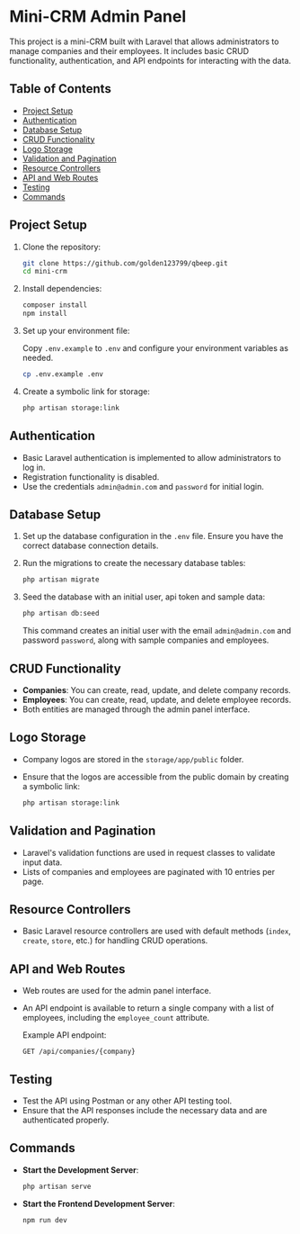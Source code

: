 # Mini-CRM Admin Panel

This project is a mini-CRM built with Laravel that allows administrators to manage companies and their employees. It includes basic CRUD functionality, authentication, and API endpoints for interacting with the data.

## Table of Contents

-   [Project Setup](#project-setup)
-   [Authentication](#authentication)
-   [Database Setup](#database-setup)
-   [CRUD Functionality](#crud-functionality)
-   [Logo Storage](#logo-storage)
-   [Validation and Pagination](#validation-and-pagination)
-   [Resource Controllers](#resource-controllers)
-   [API and Web Routes](#api-and-web-routes)
-   [Testing](#testing)
-   [Commands](#commands)

## Project Setup

1. Clone the repository:

    ```bash
    git clone https://github.com/golden123799/qbeep.git
    cd mini-crm
    ```

2. Install dependencies:

    ```bash
    composer install
    npm install
    ```

3. Set up your environment file:

    Copy `.env.example` to `.env` and configure your environment variables as needed.

    ```bash
    cp .env.example .env
    ```

4. Create a symbolic link for storage:

    ```bash
    php artisan storage:link
    ```

## Authentication

-   Basic Laravel authentication is implemented to allow administrators to log in.
-   Registration functionality is disabled.
-   Use the credentials `admin@admin.com` and `password` for initial login.

## Database Setup

1. Set up the database configuration in the `.env` file. Ensure you have the correct database connection details.

2. Run the migrations to create the necessary database tables:

    ```bash
    php artisan migrate
    ```

3. Seed the database with an initial user, api token and sample data:

    ```bash
    php artisan db:seed
    ```

    This command creates an initial user with the email `admin@admin.com` and password `password`, along with sample companies and employees.

## CRUD Functionality

-   **Companies**: You can create, read, update, and delete company records.
-   **Employees**: You can create, read, update, and delete employee records.
-   Both entities are managed through the admin panel interface.

## Logo Storage

-   Company logos are stored in the `storage/app/public` folder.
-   Ensure that the logos are accessible from the public domain by creating a symbolic link:

    ```bash
    php artisan storage:link
    ```

## Validation and Pagination

-   Laravel's validation functions are used in request classes to validate input data.
-   Lists of companies and employees are paginated with 10 entries per page.

## Resource Controllers

-   Basic Laravel resource controllers are used with default methods (`index`, `create`, `store`, etc.) for handling CRUD operations.

## API and Web Routes

-   Web routes are used for the admin panel interface.
-   An API endpoint is available to return a single company with a list of employees, including the `employee_count` attribute.

    Example API endpoint:

    ```
    GET /api/companies/{company}
    ```

## Testing

-   Test the API using Postman or any other API testing tool.
-   Ensure that the API responses include the necessary data and are authenticated properly.

## Commands

-   **Start the Development Server**:

    ```bash
    php artisan serve
    ```

-   **Start the Frontend Development Server**:

    ```bash
    npm run dev
    ```
